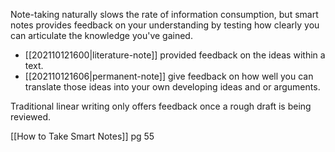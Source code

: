 Note-taking naturally slows the rate of information consumption, but smart notes provides feedback on your understanding by testing how clearly you can articulate the knowledge you've gained.

- [[202110121600|literature-note]] provided feedback on the ideas within a text.
- [[202110121606|permanent-note]] give feedback on how well you can translate those ideas into your own developing ideas and or arguments.

Traditional linear writing only offers feedback once a rough draft is being reviewed.

[[How to Take Smart Notes]] pg 55